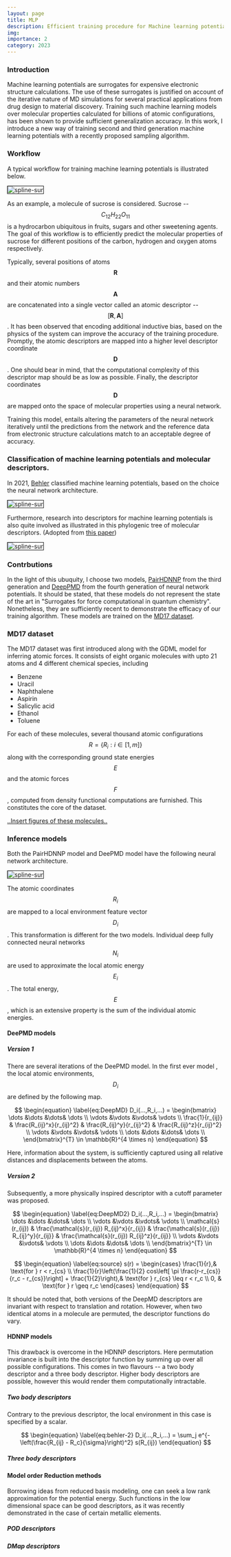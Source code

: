 ```yaml
---
layout: page
title: MLP 
description: Efficient training procedure for Machine learning potentials
img: 
importance: 2
category: 2023
---
```



### Introduction
Machine learning potentials are surrogates for expensive electronic structure calculations. The use of these surrogates is justified on account of the iterative nature of MD simulations for several practical applications from drug design to material discovery. Training such machine learning models over molecular properties calculated for billions of atomic configurations, has been shown to provide sufficient generalization accuracy. In this work, I introduce a new way of training second and third generation machine learning potentials with a recently proposed sampling algorithm.

### Workflow

A typical workflow for training machine learning potentials is illustrated below.

<img style="border:1px solid black;" src="/assets/thesis/workflow2.svg" alt="spline-sur" style="width:90%">


As an example, a molecule of sucrose is considered. Sucrose -- $$C_{12} H_{22} O_{11}$$ is a hydrocarbon ubiquitous in fruits, sugars and other sweetening agents. The goal of this workflow is to efficiently predict the molecular properties of sucrose for different positions of the carbon, hydrogen and oxygen atoms respectively.

Typically, several positions of atoms $$\textbf{R}$$ and their atomic numbers $$\textbf{A}$$ are concatenated into a single vector called an atomic descriptor -- $$[\textbf{R},\textbf{A}]$$. It has been observed that encoding additional inductive bias, based on the physics of the system can improve the accuracy of the training procedure. Promptly, the atomic descriptors are mapped into a higher level descriptor coordinate $$\textbf{D}$$. One should bear in mind, that the computational complexity of this descriptor map should be as low as possible. Finally, the descriptor coordinates $$\textbf{D}$$ are mapped onto the space of molecular properties using a neural network. 

Training this model, entails altering the parameters of the neural network iteratively until the predictions from the network and the reference data from electronic structure calculations match to an acceptable degree of accuracy.

### Classification of machine learning potentials and molecular descriptors.

In 2021, [Behler](https://arxiv.org/abs/2107.03727) classified machine learning potentials, based on the choice the neural network architecture.

<img style="border:1px solid black;" src="/assets/thesis/mlp.png" alt="spline-sur" style="width:80%">

Furthermore, research into descriptors for machine learning potentials is also quite involved as illustrated in this phylogenic tree of molecular descriptors. (Adopted from [this paper](https://pubs.acs.org/doi/10.1021/acs.chemrev.1c00021))

<img style="border:1px solid black;" src="/assets/thesis/descriptors.gif" alt="spline-sur" style="width:90%">


### Contrbutions
In the light of this ubuquity, I choose two models, [PairHDNNP](https://onlinelibrary.wiley.com/doi/full/10.1002/qua.24890) from the third generation and [DeepPMD](https://arxiv.org/abs/1805.09003) from the fourth generation of neural network potentials. It should be stated, that these models do not represent the state of the art in "Surrogates for force computational in quantum chemistry". Nonetheless, they are sufficiently recent to demonstrate the efficacy of our training algorithm. These models are trained on the [MD17 dataset](https://www.science.org/doi/10.1126/sciadv.1603015).

### MD17 dataset
The MD17 dataset was first introduced along with the GDML model for inferring atomic forces. It consists of eight organic molecules with upto 21 atoms and 4 different chemical species, including

- Benzene
- Uracil
- Naphthalene
- Aspirin
- Salicylic acid
- Ethanol
- Toluene

For each of these molecules, several thousand atomic configurations $$R = \{R_i : i \in [1,m]\}$$ along with the corresponding ground state energies $$E$$ and the atomic forces $$F$$, computed from density functional computations are furnished. This constitutes the core of the dataset.

[..Insert figures of these molecules..]()

### Inference models

Both the PairHDNNP model and DeePMD model have the following neural network architecture.

<img style="border:1px solid black;" src="/assets/thesis/DeepMD.svg" alt="spline-sur" style="width:90%">

The atomic coordinates $$R_i$$ are mapped to a local environment feature vector $$D_i$$. This transformation is different for the two models. Individual deep fully connected neural networks $$N_i$$ are used to approximate the local atomic energy $$E_i$$. The total energy, $$E$$, which is an extensive property is the sum of the individual atomic energies.

#### DeePMD models

##### Version 1
There are several iterations of the DeePMD model. In the first ever model
, the local atomic environments, $$D_i$$ are defined by the following map.

$$
\begin{equation}
    \label{eq:DeepMD}
    D_i(...,R_i,...) = \begin{bmatrix}
        \dots &\dots &\dots& \dots \\ 
        \vdots &\vdots &\vdots& \vdots \\  
        \frac{1}{r_{ij}} &
        \frac{R_{ij}^x}{r_{ij}^2} &
         \frac{R_{ij}^y}{r_{ij}^2} & 
          \frac{R_{ij}^z}{r_{ij}^2} \\
          \vdots &\vdots &\vdots& \vdots \\  
          \dots &\dots &\dots& \dots \\ 
    \end{bmatrix}^{T} \in \mathbb{R}^{4 \times n}
\end{equation}
$$

Here, information about the system, is sufficiently captured using all relative distances and displacements between the atoms.

##### Version 2
Subsequently, a more physically inspired descriptor with a cutoff parameter was proposed.


$$
\begin{equation}
    \label{eq:DeepMD2}
    D_i(...,R_i,...) = \begin{bmatrix}
        \dots &\dots &\dots& \dots \\ 
        \vdots &\vdots &\vdots& \vdots \\  
        \mathcal{s}(r_{ij}) &
        \frac{\mathcal{s}(r_{ij}) R_{ij}^x}{r_{ij}} &
         \frac{\mathcal{s}(r_{ij}) R_{ij}^y}{r_{ij}} & 
          \frac{\mathcal{s}(r_{ij}) R_{ij}^z}{r_{ij}} \\
          \vdots &\vdots &\vdots& \vdots \\  
          \dots &\dots &\dots& \dots \\ 
    \end{bmatrix}^{T} \in \mathbb{R}^{4 \times n}
\end{equation}
$$

$$ 
\begin{equation}
    \label{eq:source}
    s(r) = \begin{cases}
        \frac{1}{r},& \text{for } r < r_{cs} \\ 
        \frac{1}{r}\left(\frac{1}{2} cos\left[ \pi \frac{r-r_{cs}}{r_c - r_{cs}}\right] + \frac{1}{2}\right),& \text{for } r_{cs} \leq r < r_c \\ 
        0, & \text{for } r \geq r_c
    \end{cases}
\end{equation}
$$

It should be noted that, both versions of the DeepMD descriptors are invariant with respect to translation and rotation. However, when two identical atoms in a molecule are permuted, the descriptor functions do vary.

#### HDNNP models
This drawback is overcome in the HDNNP descriptors. Here permutation invariance is built into the descriptor function by summing up over all possible configurations. This comes in two flavours -- a two body descriptor and a three body descriptor. Higher body descriptors are possible, however this would render them computationally intractable.

##### Two body descriptors
Contrary to the previous descriptor, the local environment in this case is specified by a scalar.

$$
\begin{equation}
    \label{eq:behler-2}
    D_i(...,R_i,...) = \sum_j e^{-\left(\frac{R_{ij} - R_c}{\sigma}\right)^2} s(R_{ij})
\end{equation}
$$

##### Three body descriptors

#### Model order Reduction methods
Borrowing ideas from reduced basis modeling, one can seek a low rank approximation for the potential energy. Such functions in the low dimensional space can be good descriptors, as it was recently demonstrated in the case of certain metallic elements.

##### POD descriptors


##### DMap descriptors